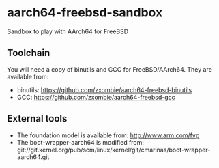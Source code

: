 aarch64-freebsd-sandbox
=======================

Sandbox to play with AArch64 for FreeBSD

Toolchain
---------

You will need a copy of binutils and GCC for FreeBSD/AArch64.
They are available from:
* binutils: https://github.com/zxombie/aarch64-freebsd-binutils
* GCC: https://github.com/zxombie/aarch64-freebsd-gcc

External tools
--------------
* The foundation model is available from: http://www.arm.com/fvp
* The boot-wrapper-aarch64 is modified from: git://git.kernel.org/pub/scm/linux/kernel/git/cmarinas/boot-wrapper-aarch64.git

